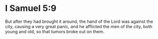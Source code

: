 # I Samuel 5:9

But after they had brought it around, the hand of the Lord was against the city, causing a very great panic, and he afflicted the men of the city, both young and old, so that tumors broke out on them.
